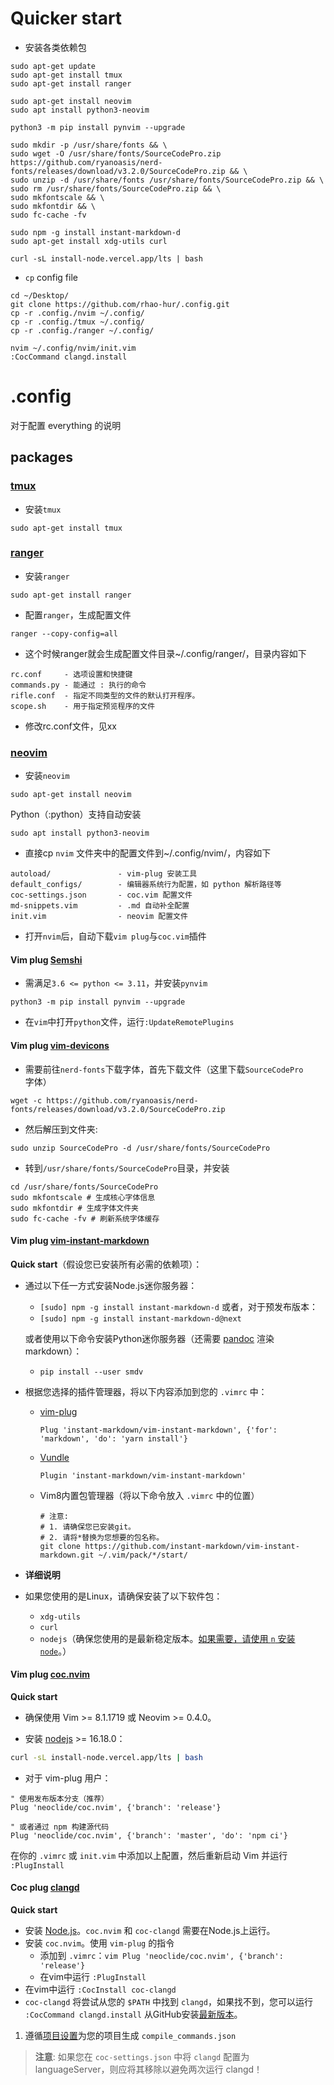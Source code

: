 # Quicker start 
- 安装各类依赖包
```
sudo apt-get update
sudo apt-get install tmux
sudo apt-get install ranger

sudo apt-get install neovim
sudo apt install python3-neovim

python3 -m pip install pynvim --upgrade

sudo mkdir -p /usr/share/fonts && \
sudo wget -O /usr/share/fonts/SourceCodePro.zip https://github.com/ryanoasis/nerd-fonts/releases/download/v3.2.0/SourceCodePro.zip && \
sudo unzip -d /usr/share/fonts /usr/share/fonts/SourceCodePro.zip && \
sudo rm /usr/share/fonts/SourceCodePro.zip && \
sudo mkfontscale && \
sudo mkfontdir && \
sudo fc-cache -fv

sudo npm -g install instant-markdown-d
sudo apt-get install xdg-utils curl

curl -sL install-node.vercel.app/lts | bash
```
- `cp` config file
```
cd ~/Desktop/
git clone https://github.com/rhao-hur/.config.git
cp -r .config./nvim ~/.config/
cp -r .config./tmux ~/.config/
cp -r .config./ranger ~/.config/

nvim ~/.config/nvim/init.vim
:CocCommand clangd.install

```


# .config

对于配置 everything 的说明

## packages



### [tmux](https://github.com/tmux/tmux)

- 安装`tmux`
```
sudo apt-get install tmux
```



### [ranger](https://github.com/ranger/ranger)

- 安装`ranger`
```
sudo apt-get install ranger
```

- 配置`ranger`，生成配置文件
```
ranger --copy-config=all
```
- 这个时候ranger就会生成配置文件目录~/.config/ranger/，目录内容如下
```
rc.conf     - 选项设置和快捷键
commands.py - 能通过 : 执行的命令
rifle.conf  - 指定不同类型的文件的默认打开程序。
scope.sh    - 用于指定预览程序的文件
```
- 修改rc.conf文件，见xx






### [neovim](https://github.com/neovim/neovim/blob/master/INSTALL.md)
- 安装`neovim`
```
sudo apt-get install neovim
```

Python（:python）支持自动安装
```
sudo apt install python3-neovim
```

- 直接cp `nvim` 文件夹中的配置文件到~/.config/nvim/，内容如下
```
autoload/     			- vim-plug 安装工具 
default_configs/ 		- 编辑器系统行为配置，如 python 解析路径等
coc-settings.json  		- coc.vim 配置文件
md-snippets.vim    		- .md 自动补全配置
init.vim    			- neovim 配置文件
```

- 打开`nvim`后，自动下载`vim plug`与`coc.vim`插件








#### Vim plug [Semshi](https://github.com/numirias/semshi)
- 需满足`3.6 <= python <= 3.11`，并安装`pynvim`
```
python3 -m pip install pynvim --upgrade
````
- 在`vim`中打开`python`文件，运行`:UpdateRemotePlugins`





#### Vim plug [vim-devicons](https://github.com/ryanoasis/vim-devicons)

- 需要前往`nerd-fonts`下载字体，首先下载文件（这里下载`SourceCodePro`字体）
```
wget -c https://github.com/ryanoasis/nerd-fonts/releases/download/v3.2.0/SourceCodePro.zip

```

- 然后解压到文件夹:
```
sudo unzip SourceCodePro -d /usr/share/fonts/SourceCodePro
```

- 转到`/usr/share/fonts/SourceCodePro`目录，并安装
```
cd /usr/share/fonts/SourceCodePro
sudo mkfontscale # 生成核心字体信息
sudo mkfontdir # 生成字体文件夹
sudo fc-cache -fv # 刷新系统字体缓存
```






#### Vim plug [vim-instant-markdown](https://github.com/instant-markdown/vim-instant-markdown)

**Quick start**（假设您已安装所有必需的依赖项）：

- 通过以下任一方式安装Node.js迷你服务器：

  - `[sudo] npm -g install instant-markdown-d` 或者，对于预发布版本：
  - `[sudo] npm -g install instant-markdown-d@next`

  或者使用以下命令安装Python迷你服务器（还需要 [pandoc](https://pandoc.org/) 渲染markdown）：

  - `pip install --user smdv`

* 根据您选择的插件管理器，将以下内容添加到您的 `.vimrc` 中：

  - [vim-plug](https://github.com/junegunn/vim-plug)

    ```vim
    Plug 'instant-markdown/vim-instant-markdown', {'for': 'markdown', 'do': 'yarn install'}
    ```

  - [Vundle](https://github.com/VundleVim/Vundle.vim)

    ```vim
    Plugin 'instant-markdown/vim-instant-markdown'
    ```

  - Vim8内置包管理器（将以下命令放入 `.vimrc` 中的位置）

	```shell
    # 注意:
    # 1. 请确保您已安装git。
    # 2. 请将*替换为您想要的包名称。
    git clone https://github.com/instant-markdown/vim-instant-markdown.git ~/.vim/pack/*/start/
	```

- **详细说明**

- 如果您使用的是Linux，请确保安装了以下软件包：
  - `xdg-utils`
  - `curl`
  - `nodejs`（确保您使用的是最新稳定版本。[如果需要，请使用 `n` 安装 `node`](https://github.com/tj/n)。）


#### Vim plug [coc.nvim](https://github.com/neoclide/coc.nvim/tree/master)
**Quick start**

- 确保使用 Vim >= 8.1.1719 或 Neovim >= 0.4.0。

- 安装 [nodejs](https://nodejs.org/en/download/) >= 16.18.0：
```bash
curl -sL install-node.vercel.app/lts | bash
```

- 对于 vim-plug 用户：
```
" 使用发布版本分支（推荐）
Plug 'neoclide/coc.nvim', {'branch': 'release'}

" 或者通过 npm 构建源代码
Plug 'neoclide/coc.nvim', {'branch': 'master', 'do': 'npm ci'}
```

在你的 `.vimrc` 或 `init.vim` 中添加以上配置，然后重新启动 Vim 并运行 `:PlugInstall`




#### Coc plug [clangd](https://github.com/clangd/coc-clangd)

**Quick start**

- 安装 [Node.js](https://nodejs.org/en/)。`coc.nvim` 和 `coc-clangd` 需要在Node.js上运行。
- 安装 `coc.nvim`。使用 `vim-plug` 的指令
  - 添加到 `.vimrc`：`vim Plug 'neoclide/coc.nvim', {'branch': 'release'}`
  - 在vim中运行 `:PlugInstall`
- 在vim中运行 `:CocInstall coc-clangd`
- `coc-clangd` 将尝试从您的 `$PATH` 中找到 `clangd`，如果找不到，您可以运行 `:CocCommand clangd.install` 从GitHub安装[最新版本](https://github.com/clangd/clangd/releases)。
1. 遵循[项目设置](https://clangd.llvm.org/installation.html#project-setup)为您的项目生成 `compile_commands.json`

> **注意**: 如果您在 `coc-settings.json` 中将 `clangd` 配置为 languageServer，则应将其移除以避免两次运行 clangd！













